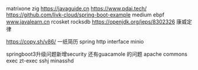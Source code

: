 matrixone
zig
https://javaguide.cn
https://www.pdai.tech/
https://github.com/livk-cloud/spring-boot-example
medium
ebpf
www.javalearn.cn
rcosket
rocksdb
https://openjdk.org/jeps/8302326
康威定律

https://copy.sh/v86/
一纸简历
spring http interface
minio

springboot3升级问题新增security  还有guacamole 的问题    apache commons exec    zt-exec
sshj minasshd